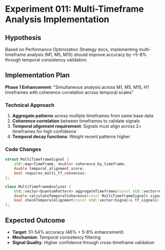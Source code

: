 # Experiment 011: Multi-Timeframe Analysis Implementation

## Hypothesis
Based on Performance Optimization Strategy docs, implementing multi-timeframe analysis (M1, M5, M15) should improve accuracy by +5-8% through temporal consistency validation.

## Implementation Plan
**Phase 1 Enhancement**: "Simultaneous analysis across M1, M5, M15, H1 timeframes with coherence correlation across temporal scales"

### Technical Approach
1. **Aggregate patterns** across multiple timeframes from same base data
2. **Coherence correlation** between timeframes to validate signals
3. **Temporal alignment requirement**: Signals must align across 2+ timeframes for high confidence
4. **Temporal decay functions**: Weight recent patterns higher

### Code Changes
```cpp
struct MultiTimeframeSignal {
    std::map<TimeFrame, double> coherence_by_timeframe;
    double temporal_alignment_score;
    bool requires_multi_tf_consensus;
};

class MultiTimeframeAnalyzer {
    std::vector<QuantumPattern> aggregateTimeframes(const std::vector<Candle>& candles);
    double calculateTemporalCoherence(const MultiTimeframeSignal& signal);
    bool checkTemporalAlignment(const std::vector<Signal>& tf_signals);
};
```

## Expected Outcome
- **Target**: 51-54% accuracy (46% + 5-8% enhancement)
- **Mechanism**: Temporal consistency filtering
- **Signal Quality**: Higher confidence through cross-timeframe validation

